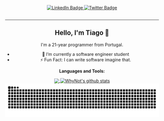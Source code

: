 
<div id="badges" align= "center">
  <a href="[your-linkedin-URL](https://www.linkedin.com/in/tiago-pereira-4763ab252/)">
    <img src="https://img.shields.io/badge/LinkedIn-blue?style=for-the-badge&logo=linkedin&logoColor=white" alt="LinkedIn Badge"/>
  </a>
  <a href="[your-twitter-URL](https://twitter.com/tiagoavp)">
    <img src="https://img.shields.io/badge/Twitter-blue?style=for-the-badge&logo=twitter&logoColor=white" alt="Twitter Badge"/>
  </a>
</div>
<div align="center">
<img src="https://komarev.com/ghpvc/?WhyN0t101&style=flat-square&color=blue" alt=""/>






---
## Hello, I'm Tiago 👋
I'm a 21-year programmer from Portugal.

- 🔭 I’m currently a software engineer student
- ⚡ Fun Fact: I can write software imagine that.

**Languages and Tools:**  



<a href="https://github.com/WhyN0t101">
  <img align="center" src="https://github-readme-stats.vercel.app/api/top-langs/?username=WhyN0t101&theme=dark&hide_langs_below=1" />
</a>
<a href="https://github.com/WhyN0t101">
 <img align="center" src="https://github-readme-stats.vercel.app/api?username=WhyN0t101&show_icons=true&theme=dark&line_height=27" alt="WhyNot's github stats"/>
</a>

<img align="center" src="snake.svg" />


